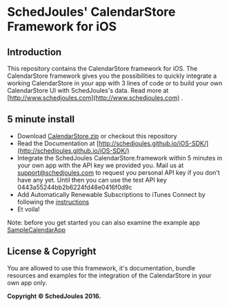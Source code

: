 # SchedJoules' CalendarStore Framework for iOS

## Introduction
This repository contains the CalendarStore framework for iOS. The CalendarStore framework gives you the possibilities to quickly integrate a working CalendarStore in your app with 3 lines of code or to build your own CalendarStore UI with SchedJoules's data. Read more at [http://www.schedjoules.com](http://www.schedjoules.com) . 

## 5 minute install
 - Download [CalendarStore.zip](https://github.com/schedjoules/iOS-SDK/blob/master/CalendarStore.zip) or checkout this repository
 - Read the Documentation at [http://schedjoules.github.io/iOS-SDK/](http://schedjoules.github.io/iOS-SDK/)
- Integrate the SchedJoules CalendarStore.framework within 5 minutes in your own app with the API key we provided you. Mail us at support@schedjoules.com to request you personal API key if you don't have any yet. Until then you can use the test API key 0443a55244bb2b6224fd48e0416f0d9c
 - Add Automatically Renewable Subscriptions to iTunes Connect by following the [instructions](https://github.com/schedjoules/iOS-SDK/blob/master/connect.md)
 - Et voila!

Note: before you get started you can also examine the example app [SampleCalendarApp](https://github.com/schedjoules/iOS-SDK/tree/master/Example)

## License & Copyright
You are allowed to use this framework, it's documentation, bundle resources and examples for the integration of the CalendarStore in your own app only.

**Copyright © SchedJoules 2016.**
